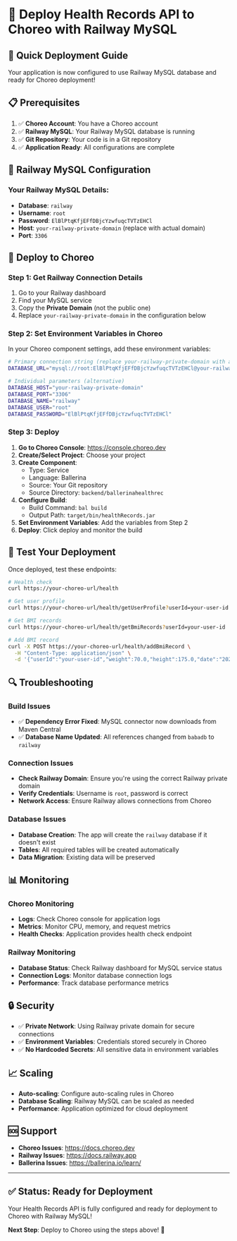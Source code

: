 # 🚀 Deploy Health Records API to Choreo with Railway MySQL

## 🎯 Quick Deployment Guide

Your application is now configured to use Railway MySQL database and ready for Choreo deployment!

## 📋 Prerequisites

1. ✅ **Choreo Account**: You have a Choreo account
2. ✅ **Railway MySQL**: Your Railway MySQL database is running
3. ✅ **Git Repository**: Your code is in a Git repository
4. ✅ **Application Ready**: All configurations are complete

## 🔧 Railway MySQL Configuration

### Your Railway MySQL Details:
- **Database**: `railway`
- **Username**: `root`
- **Password**: `ElBlPtqKfjEFfDBjcYzwfuqcTVTzEHCl`
- **Host**: `your-railway-private-domain` (replace with actual domain)
- **Port**: `3306`

## 🚀 Deploy to Choreo

### Step 1: Get Railway Connection Details

1. Go to your Railway dashboard
2. Find your MySQL service
3. Copy the **Private Domain** (not the public one)
4. Replace `your-railway-private-domain` in the configuration below

### Step 2: Set Environment Variables in Choreo

In your Choreo component settings, add these environment variables:

```bash
# Primary connection string (replace your-railway-private-domain with actual domain)
DATABASE_URL="mysql://root:ElBlPtqKfjEFfDBjcYzwfuqcTVTzEHCl@your-railway-private-domain:3306/railway?useSSL=false&allowPublicKeyRetrieval=true&createDatabaseIfNotExist=true&autoReconnect=true&useUnicode=true&characterEncoding=utf8&cachePrepStmts=true&useServerPrepStmts=true&rewriteBatchedStatements=true&maintainTimeStats=false&elideSetAutoCommits=true&useLocalSessionState=true"

# Individual parameters (alternative)
DATABASE_HOST="your-railway-private-domain"
DATABASE_PORT="3306"
DATABASE_NAME="railway"
DATABASE_USER="root"
DATABASE_PASSWORD="ElBlPtqKfjEFfDBjcYzwfuqcTVTzEHCl"
```

### Step 3: Deploy

1. **Go to Choreo Console**: https://console.choreo.dev
2. **Create/Select Project**: Choose your project
3. **Create Component**: 
   - Type: Service
   - Language: Ballerina
   - Source: Your Git repository
   - Source Directory: `backend/ballerinahealthrec`
4. **Configure Build**:
   - Build Command: `bal build`
   - Output Path: `target/bin/healthRecords.jar`
5. **Set Environment Variables**: Add the variables from Step 2
6. **Deploy**: Click deploy and monitor the build

## 🧪 Test Your Deployment

Once deployed, test these endpoints:

```bash
# Health check
curl https://your-choreo-url/health

# Get user profile
curl https://your-choreo-url/health/getUserProfile?userId=your-user-id

# Get BMI records
curl https://your-choreo-url/health/getBmiRecords?userId=your-user-id

# Add BMI record
curl -X POST https://your-choreo-url/health/addBmiRecord \
  -H "Content-Type: application/json" \
  -d '{"userId":"your-user-id","weight":70.0,"height":175.0,"date":"2025-08-30","notes":"Test"}'
```

## 🔍 Troubleshooting

### Build Issues
- ✅ **Dependency Error Fixed**: MySQL connector now downloads from Maven Central
- ✅ **Database Name Updated**: All references changed from `babadb` to `railway`

### Connection Issues
- **Check Railway Domain**: Ensure you're using the correct Railway private domain
- **Verify Credentials**: Username is `root`, password is correct
- **Network Access**: Ensure Railway allows connections from Choreo

### Database Issues
- **Database Creation**: The app will create the `railway` database if it doesn't exist
- **Tables**: All required tables will be created automatically
- **Data Migration**: Existing data will be preserved

## 📊 Monitoring

### Choreo Monitoring
- **Logs**: Check Choreo console for application logs
- **Metrics**: Monitor CPU, memory, and request metrics
- **Health Checks**: Application provides health check endpoint

### Railway Monitoring
- **Database Status**: Check Railway dashboard for MySQL service status
- **Connection Logs**: Monitor database connection logs
- **Performance**: Track database performance metrics

## 🔒 Security

- ✅ **Private Network**: Using Railway private domain for secure connections
- ✅ **Environment Variables**: Credentials stored securely in Choreo
- ✅ **No Hardcoded Secrets**: All sensitive data in environment variables

## 📈 Scaling

- **Auto-scaling**: Configure auto-scaling rules in Choreo
- **Database Scaling**: Railway MySQL can be scaled as needed
- **Performance**: Application optimized for cloud deployment

## 🆘 Support

- **Choreo Issues**: https://docs.choreo.dev
- **Railway Issues**: https://docs.railway.app
- **Ballerina Issues**: https://ballerina.io/learn/

---

## ✅ Status: Ready for Deployment

Your Health Records API is fully configured and ready for deployment to Choreo with Railway MySQL!

**Next Step**: Deploy to Choreo using the steps above! 🚀
